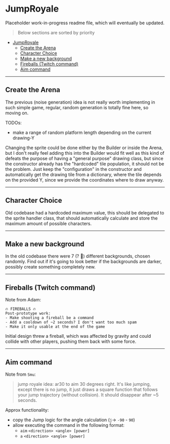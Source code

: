 # JumpRoyale

Placeholder work-in-progress readme file, which will eventually be updated.

> Below sections are sorted by priority

- [JumpRoyale](#jumproyale)
  - [Create the Arena](#create-the-arena)
  - [Character Choice](#character-choice)
  - [Make a new background](#make-a-new-background)
  - [Fireballs (Twitch command)](#fireballs-twitch-command)
  - [Aim command](#aim-command)

---

## Create the Arena

The previous (noise generation) idea is not really worth implementing in such simple game, regular, random generation is totally fine here, so moving on.

TODOs:

-   make a range of random platform length depending on the current drawing-Y

Changing the sprite could be done either by the Builder or inside the Arena, but I don't really feel adding this into the Builder would fit well as this kind of defeats the purpose of having a "general purpose" drawing class, but since the constructor already has the "hardcoded" tile population, it should not be the problem. Just keep the "configuration" in the constructor and automatically get the drawing tile from a dictionary, where the tile depends on the provided Y, since we provide the coordinates where to draw anyway.

---

## Character Choice

Old codebase had a hardcoded maximum value, this should be delegated to the sprite handler class, that should automatically calculate and store the maximum amount of possible characters.

---

## Make a new background

In the old codebase there were 7 (? :thinking:) different backgrounds, chosen randomly. Find out if it's going to look better if the backgrounds are darker, possibly create something completely new.

---

## Fireballs (Twitch command)

Note from Adam:

```plaintext
🔥 FIREBALLS 🔥
Post-prototype work:
- Make shooting a fireball be a command
- Add a cooldown of ~2 seconds? I don't want too much spam
- Make it only usable at the end of the game
```

Initial design threw a fireball, which was affected by gravity and could collide with other players, pushing them back with some force.

---

## Aim command

Note from `Smu`:

> jump royale idea: ar30 to aim 30 degrees right. It's like jumping, except there is no jump, it just draws a square function that follows your jump trajectory (without collision). It should disappear after ~5 seconds.

Approx functionality:

-   copy the Jump logic for the angle calculation (`j`-> `-90` - `90`)
-   allow executing the command in the following format:
    -   `aim` `<direction> <angle> [power]`
    -   `a` `<direction> <angle> [power]`
